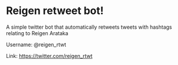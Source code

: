# Reigen retweet bot!

A simple twitter bot that automatically retweets tweets with hashtags relating to Reigen Arataka

Username: @reigen_rtwt

Link: https://twitter.com/reigen_rtwt
